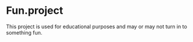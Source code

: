 # Fun.project
This project is used for educational purposes and may or may not turn in to something fun.
